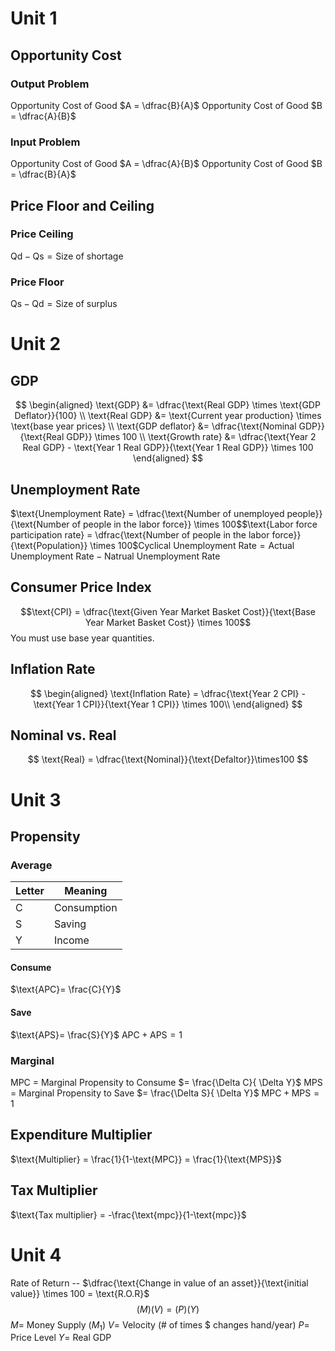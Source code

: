 # Unit 1
## Opportunity Cost
### Output Problem
Opportunity Cost of Good $A = \dfrac{B}{A}$
Opportunity Cost of Good $B = \dfrac{A}{B}$
### Input Problem
Opportunity Cost of Good $A = \dfrac{A}{B}$
Opportunity Cost of Good $B = \dfrac{B}{A}$
## Price Floor and Ceiling
### Price Ceiling
$\text{Qd} - \text{Qs} = \text{Size of shortage}$
### Price Floor
$\text{Qs} - \text{Qd} = \text{Size of surplus}$

# Unit 2
## GDP
$$
\begin{aligned}
\text{GDP} &= \dfrac{\text{Real GDP} \times \text{GDP Deflator}}{100} \\
\text{Real GDP} &= \text{Current year production} \times \text{base year prices} \\
\text{GDP deflator} &= \dfrac{\text{Nominal GDP}}{\text{Real GDP}} \times 100  \\
\text{Growth rate} &= \dfrac{\text{Year 2 Real GDP} - \text{Year 1 Real GDP}}{\text{Year 1 Real GDP}} \times 100
\end{aligned}
$$
## Unemployment Rate
$\text{Unemployment Rate} = \dfrac{\text{Number of unemployed people}}{\text{Number of people in the labor force}} \times 100$$\text{Labor force participation rate} = \dfrac{\text{Number of people in the labor force}}{\text{Population}} \times 100$$\text{Cyclical Unemployment Rate} = \text{Actual Unemployment Rate} - \text{Natrual Unemployment Rate}$
## Consumer Price Index
$$\text{CPI} = \dfrac{\text{Given Year Market Basket Cost}}{\text{Base Year Market Basket Cost}} \times 100$$
You must use base year quantities.
## Inflation Rate
$$
\begin{aligned}
\text{Inflation Rate} = \dfrac{\text{Year 2 CPI} - \text{Year 1 CPI}}{\text{Year 1 CPI}} \times 100\\
\end{aligned}
$$
## Nominal vs. Real
$$
\text{Real} = \dfrac{\text{Nominal}}{\text{Defaltor}}\times100
$$
# Unit 3
## Propensity
### Average 
| Letter | Meaning     |
| ------ | ----------- |
| C      | Consumption |
| S      | Saving      |
| Y      | Income      |
#### Consume
$\text{APC}= \frac{C}{Y}$
#### Save
$\text{APS}= \frac{S}{Y}$
$\text{APC} + \text{APS} = 1$
### Marginal
MPC = Marginal Propensity to Consume $= \frac{\Delta C}{ \Delta Y}$
MPS = Marginal Propensity to Save $= \frac{\Delta S}{ \Delta Y}$
$\text{MPC} + \text{MPS} = 1$
## Expenditure Multiplier 
$\text{Multiplier} = \frac{1}{1-\text{MPC}} =  \frac{1}{\text{MPS}}$
## Tax Multiplier
$\text{Tax multiplier} = -\frac{\text{mpc}}{1-\text{mpc}}$
# Unit 4
Rate of Return -- $\dfrac{\text{Change in value of an asset}}{\text{initial value}} \times 100 = \text{R.O.R}$
$$(M)(V)=(P)(Y)$$
$M=$ Money Supply $(M_1)$
$V=$ Velocity (# of times $ changes hand/year)
$P=$ Price Level
$Y =$ Real GDP
